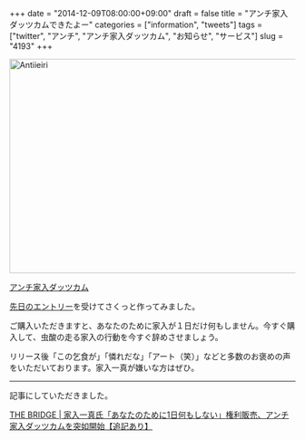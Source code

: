 +++
date = "2014-12-09T08:00:00+09:00"
draft = false
title = "アンチ家入ダッツカムできたよー"
categories = ["information", "tweets"]
tags = ["twitter", "アンチ", "アンチ家入ダッツカム", "お知らせ", "サービス"]
slug = "4193"
+++

<img src="/images/2014/12/antiieiri.jpg" alt="Antiieiri" title="antiieiri.jpg" border="0" width="600" height="378" />

<a href="http://anti-ieiri.com/">アンチ家入ダッツカム</a>

<a href="http://ieiri.net/blog/archives/4187">先日のエントリー</a>を受けてさくっと作ってみました。

ご購入いただきますと、あなたのために家入が１日だけ何もしません。今すぐ購入して、虫酸の走る家入の行動を今すぐ辞めさせましょう。

リリース後「この乞食が」「憐れだな」「アート（笑）」などと多数のお褒めの声をいただいております。家入一真が嫌いな方はぜひ。

---

記事にしていただきました。

<a href="http://thebridge.jp/2014/12/anti-ieiri-com">THE BRIDGE | 家入一真氏「あなたのために1日何もしない」権利販売、アンチ家入ダッツカムを突如開始【追記あり】</a>
